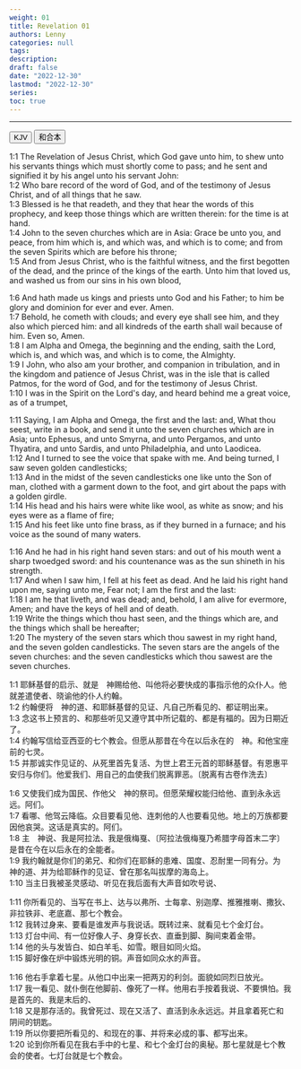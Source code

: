 ```yaml
---
weight: 01
title: Revelation 01
authors: Lenny
categories: null
tags: 
description: 
draft: false
date: "2022-12-30"
lastmod: "2022-12-30"
series:
toc: true
---
```



<!--more-->
---

<!-- Tab links -->
<div class="tab">
  <button class="tablinks active" onclick="tablabel(event, 'english')">KJV</button>
  <button class="tablinks" onclick="tablabel(event, 'chinese')">和合本</button>
  
</div>

<!-- Tab content -->
<div id="english" class="tabcontent" style="display:block">

1:1 The Revelation of Jesus Christ, which God gave unto him, to shew unto his servants things which must shortly come to pass; and he sent and signified it by his angel unto his servant John:  
1:2 Who bare record of the word of God, and of the testimony of Jesus Christ, and of all things that he saw.  
1:3 Blessed is he that readeth, and they that hear the words of this prophecy, and keep those things which are written therein: for the time is at hand.  
1:4 John to the seven churches which are in Asia: Grace be unto you, and peace, from him which is, and which was, and which is to come; and from the seven Spirits which are before his throne;  
1:5 And from Jesus Christ, who is the faithful witness, and the first begotten of the dead, and the prince of the kings of the earth. Unto him that loved us, and washed us from our sins in his own blood,  

1:6 And hath made us kings and priests unto God and his Father; to him be glory and dominion for ever and ever. Amen.  
1:7 Behold, he cometh with clouds; and every eye shall see him, and they also which pierced him: and all kindreds of the earth shall wail because of him. Even so, Amen.  
1:8 I am Alpha and Omega, the beginning and the ending, saith the Lord, which is, and which was, and which is to come, the Almighty.  
1:9 I John, who also am your brother, and companion in tribulation, and in the kingdom and patience of Jesus Christ, was in the isle that is called Patmos, for the word of God, and for the testimony of Jesus Christ.  
1:10 I was in the Spirit on the Lord's day, and heard behind me a great voice, as of a trumpet,  

1:11 Saying, I am Alpha and Omega, the first and the last: and, What thou seest, write in a book, and send it unto the seven churches which are in Asia; unto Ephesus, and unto Smyrna, and unto Pergamos, and unto Thyatira, and unto Sardis, and unto Philadelphia, and unto Laodicea.  
1:12 And I turned to see the voice that spake with me. And being turned, I saw seven golden candlesticks;  
1:13 And in the midst of the seven candlesticks one like unto the Son of man, clothed with a garment down to the foot, and girt about the paps with a golden girdle.  
1:14 His head and his hairs were white like wool, as white as snow; and his eyes were as a flame of fire;  
1:15 And his feet like unto fine brass, as if they burned in a furnace; and his voice as the sound of many waters.  

1:16 And he had in his right hand seven stars: and out of his mouth went a sharp twoedged sword: and his countenance was as the sun shineth in his strength.  
1:17 And when I saw him, I fell at his feet as dead. And he laid his right hand upon me, saying unto me, Fear not; I am the first and the last:  
1:18 I am he that liveth, and was dead; and, behold, I am alive for evermore, Amen; and have the keys of hell and of death.  
1:19 Write the things which thou hast seen, and the things which are, and the things which shall be hereafter;  
1:20 The mystery of the seven stars which thou sawest in my right hand, and the seven golden candlesticks. The seven stars are the angels of the seven churches: and the seven candlesticks which thou sawest are the seven churches.  
</div>

<div id="chinese" class="tabcontent">

1:1 耶稣基督的启示、就是　神赐给他、叫他将必要快成的事指示他的众仆人。他就差遣使者、晓谕他的仆人约翰。  
1:2 约翰便将　神的道、和耶稣基督的见证、凡自己所看见的、都证明出来。  
1:3 念这书上预言的、和那些听见又遵守其中所记载的、都是有福的。因为日期近了。  
1:4 约翰写信给亚西亚的七个教会。但愿从那昔在今在以后永在的　神。和他宝座前的七灵。  
1:5 并那诚实作见证的、从死里首先复活、为世上君王元首的耶稣基督。有恩惠平安归与你们。他爱我们、用自己的血使我们脱离罪恶。〔脱离有古卷作洗去〕  

1:6 又使我们成为国民、作他父　神的祭司。但愿荣耀权能归给他、直到永永远远。阿们。  
1:7 看哪、他驾云降临。众目要看见他、连刺他的人也要看见他。地上的万族都要因他哀哭。这话是真实的。阿们。  
1:8 主　神说、我是阿拉法、我是俄梅戛、〔阿拉法俄梅戛乃希腊字母首末二字〕是昔在今在以后永在的全能者。  
1:9 我约翰就是你们的弟兄、和你们在耶稣的患难、国度、忍耐里一同有分。为　神的道、并为给耶稣作的见证、曾在那名叫拔摩的海岛上。  
1:10 当主日我被圣灵感动、听见在我后面有大声音如吹号说、  

1:11 你所看见的、当写在书上、达与以弗所、士每拿、别迦摩、推雅推喇、撒狄、非拉铁非、老底嘉、那七个教会。  
1:12 我转过身来、要看是谁发声与我说话。既转过来、就看见七个金灯台。  
1:13 灯台中间、有一位好像人子、身穿长衣、直垂到脚、胸间束着金带。  
1:14 他的头与发皆白、如白羊毛、如雪。眼目如同火焰。  
1:15 脚好像在炉中锻炼光明的铜。声音如同众水的声音。  

1:16 他右手拿着七星。从他口中出来一把两刃的利剑。面貌如同烈日放光。  
1:17 我一看见、就仆倒在他脚前、像死了一样。他用右手按着我说、不要惧怕。我是首先的、我是末后的、  
1:18 又是那存活的。我曾死过、现在又活了、直活到永永远远。并且拿着死亡和阴间的钥匙。  
1:19 所以你要把所看见的、和现在的事、并将来必成的事、都写出来。  
1:20 论到你所看见在我右手中的七星、和七个金灯台的奥秘。那七星就是七个教会的使者。七灯台就是七个教会。  
</div>